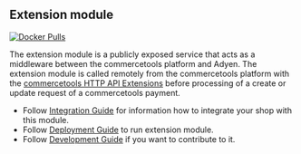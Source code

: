 ## Extension module
[![Docker Pulls](https://img.shields.io/docker/pulls/commercetools/commercetools-adyen-integration-extension)](https://hub.docker.com/r/commercetools/commercetools-adyen-integration-extension)

The extension module is a publicly exposed service that acts as a middleware between the commercetools platform and Adyen. 
The extension module is called remotely from the commercetools platform with the [commercetools HTTP API Extensions](https://docs.commercetools.com/http-api-projects-api-extensions) 
before processing of a create or update request of a commercetools payment.

- Follow [Integration Guide](./docs/WebComponentsIntegrationGuide.md) for information how to integrate your shop with this module.
- Follow [Deployment Guide](./docs/DeploymentGuide.md) to run extension module.
- Follow [Development Guide](./docs/DevelopmentGuide.md) if you want to contribute to it.
